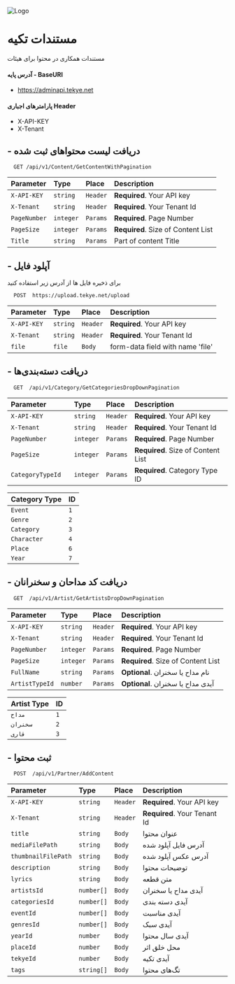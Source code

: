 ![Logo](https://tekye.net/favicon-32x32.png)


# مستندات تکیه

مستندات همکاری در محتوا برای هیئات


#### آدرس پایه - BaseURI

- https://adminapi.tekye.net


#### پارامترهای اجباری Header

- X-API-KEY
- X-Tenant 

## - دریافت لیست محتواهای ثبت شده
```http
  GET /api/v1/Content/GetContentWithPagination
```

| Parameter | Type     |  Place | Description                |
| :-------- | :------- | :----- |:------------------------- |
| `X-API-KEY` | `string` | `Header` | **Required**. Your API key |
| `X-Tenant` | `string` | `Header` | **Required**. Your Tenant Id |
| `PageNumber` | `integer` | `Params` | **Required**. Page Number  |
| `PageSize` | `integer` | `Params` | **Required**. Size of Content List |
| `Title` | `string` | `Params` |  Part of content Title  |


## - آپلود فایل
برای ذخیره فایل ها  از آدرس زیر استفاده کنید

```http
  POST  https://upload.tekye.net/upload
```
| Parameter | Type     | Place | Description                |
| :-------- | :------- | :-----| :------------------------- |
| `X-API-KEY` | `string` | `Header` | **Required**. Your API key |
| `X-Tenant` | `string` |  `Header` |**Required**. Your Tenant Id |
| `file` | `file` |  `Body` | form-data field with name 'file'  |

## - دریافت دسته‌بندی‌ها
```http
  GET  /api/v1/Category/GetCategoriesDropDownPagination
```

| Parameter | Type     | Place | Description                |
| :-------- | :------- | :-----| :------------------------- |
| `X-API-KEY` | `string` | `Header` | **Required**. Your API key |
| `X-Tenant` | `string` |  `Header` |**Required**. Your Tenant Id |
| `PageNumber` | `integer` | `Params` | **Required**. Page Number  |
| `PageSize` | `integer` | `Params` | **Required**. Size of Content List |
| `CategoryTypeId  ` | `integer` | `Params` | **Required**. Category Type ID |

| Category Type | ID     |
| :-------- | :------- |
| `Event` | `1` |
| `Genre` | `2` |
| `Category` | `3` |
| `Character` | `4` |
| `Place` | `6` |
| `Year` | `7` |

## - دریافت کد مداحان و سخنرانان
```http
  GET  /api/v1/Artist/GetArtistsDropDownPagination
```

| Parameter | Type     | Place | Description                |
| :-------- | :------- | :-----| :------------------------- |
| `X-API-KEY` | `string` | `Header` | **Required**. Your API key |
| `X-Tenant` | `string` |  `Header` |**Required**. Your Tenant Id |
| `PageNumber` | `integer` | `Params` | **Required**. Page Number  |
| `PageSize` | `integer` | `Params` | **Required**. Size of Content List |
| `FullName` | `string` | `Params` | **Optional**. نام مداح یا سخنران |
| `ArtistTypeId` | `number` | `Params` | **Optional**. آیدی مداح یا سخنران |

| Artist Type | ID     |
| :-------- | :------- |
| `مداح` | `1` |
| `سخنران` | `2` |
| `قاری` | `3` |


## - ثبت محتوا

```http
  POST  /api/v1/Partner/AddContent
```
| Parameter | Type     | Place | Description                |
| :-------- | :------- | :-----| :------------------------- |
| `X-API-KEY` | `string` | `Header` | **Required**. Your API key |
| `X-Tenant` | `string` |  `Header` |**Required**. Your Tenant Id |
| `title` | `string` |  `Body` | عنوان محتوا  |
| `mediaFilePath` | `string` |  `Body` | آدرس فایل آپلود شده  |
| `thumbnailFilePath` | `string` |  `Body` | آدرس عکس آپلود شده  |
| `description` | `string` |  `Body` | توضیحات محتوا  |
| `lyrics` | `string` |  `Body` | متن قطعه   |
| `artistsId` | `number[]` |  `Body` | آیدی مداح یا سخنران   |
| `categoriesId` | `number[]` |  `Body` | آیدی دسته بندی   |
| `eventId` | `number[]` |  `Body` | آیدی مناسبت   |
| `genresId` | `number[]` |  `Body` | آیدی سبک   |
| `yearId` | `number` |  `Body` | آیدی سال محتوا   |
| `placeId` | `number` |  `Body` | محل خلق اثر   |
| `tekyeId` | `number` |  `Body` | آیدی تکیه   |
| `tags` | `string[]` |  `Body` | تگ‌های محتوا   |


